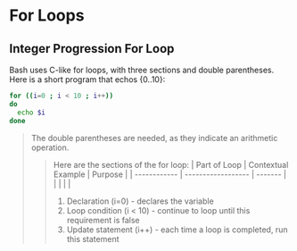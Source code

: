 # For Loops

## Integer Progression For Loop
Bash uses C-like for loops, with three sections and double parentheses. <br />
Here is a short program that echos {0..10}:
```bash
for ((i=0 ; i < 10 ; i++))
do
  echo $i
done
```
> The double parentheses are needed, as they indicate an arithmetic operation. <br />
>> Here are the sections of the for loop:
>> | Part of Loop | Contextual Example | Purpose |
>> | ------------ | ------------------ | ------- | 
>> |  |  |  |
>> 1. Declaration (i=0) - declares the variable
>> 2. Loop condition (i < 10) - continue to loop until this requirement is false
>> 3. Update statement (i++) - each time a loop is completed, run this statement
